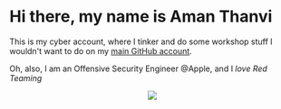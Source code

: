 # Hi there, my name is Aman Thanvi

This is my cyber account, where I tinker and do some workshop stuff I wouldn't want to do on my [main GitHub account](https://github.com/amanthanvi).

Oh, also, I am an Offensive Security Engineer @Apple, and I _love Red Teaming_

<p align="center"> <img src="https://github-readme-stats.vercel.app/api?username=amanthanvi-cyber&theme=tokyonight&show_icons=true&hide_border=true&count_private=true&include_all_commits=true&commits=10000" /></p>
